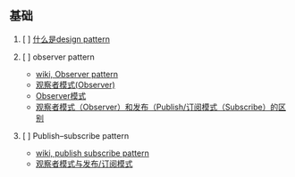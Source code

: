 ## 基础
1. [ ] [什么是design pattern](https://en.wikipedia.org/wiki/Software_design_pattern)
2. [ ] observer pattern
   - [wiki, Observer pattern](https://en.wikipedia.org/wiki/Observer_pattern)
   - [观察者模式(Observer)](https://blog.csdn.net/u011814346/article/details/71413142)
   - [Observer模式](https://blog.csdn.net/s_lisheng/article/details/81737903)
   - [观察者模式（Observer）和发布（Publish/订阅模式（Subscribe）的区别](https://blog.csdn.net/qq_39877296/article/details/79103206)
   
3. [ ] Publish–subscribe pattern
   - [wiki, publish subscribe pattern](https://en.wikipedia.org/wiki/Publish%E2%80%93subscribe_pattern)
   - [观察者模式与发布/订阅模式](https://blog.csdn.net/It_rod/article/details/79516578)